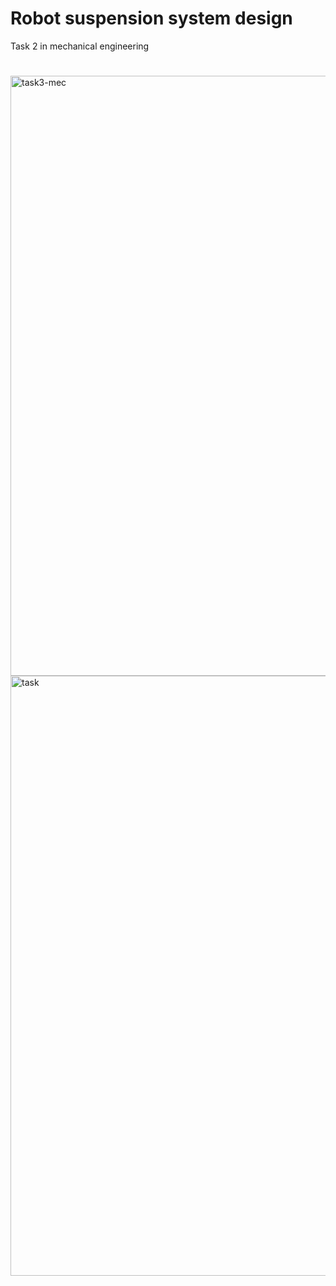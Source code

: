 # Robot suspension system design
Task 2 in mechanical engineering
#
<img width="960" alt="task3-mec" src="https://user-images.githubusercontent.com/109869640/185771066-800215ad-11eb-4da5-9a92-e6230cd53e93.png">

<img width="960" alt="task" src="https://user-images.githubusercontent.com/109869640/185771077-e3d5cdef-4991-41c1-b728-883a30c7466f.png">
